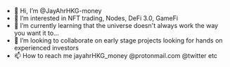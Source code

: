 - 👋 Hi, I’m @JayAhrHKG-money
- 👀 I’m interested in NFT trading, Nodes, DeFi 3.0, GameFi
- 🌱 I’m currently learning that the universe doesn't always work the way you want it to...
- 💞️ I’m looking to collaborate on early stage projects looking for hands on experienced investors
- 📫 How to reach me jayahrHKG_money @protonmail.com @twitter etc

<!---
JayAhrHKG-money/JayAhrHKG-money is a ✨ special ✨ repository because its `README.md` (this file) appears on your GitHub profile.
You can click the Preview link to take a look at your changes.
--->
